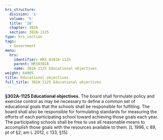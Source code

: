 ```yaml
---
hrs_structure:
  division: '1'
  volume: '5'
  title: '18'
  chapter: 302A
  section: 302A-1125
type: hrs_section
tags:
  - Government
menu:
  hrs:
    identifier: HRS_0302A-1125
    parent: HRS0302A
    name: 302A-1125 Educational objectives
weight: 64905
title: Educational objectives
full_title: 302A-1125 Educational objectives
---
```

**§302A-1125 Educational objectives.** The board shall formulate policy and exercise control as may be necessary to define a common set of educational goals that the schools shall be responsible for fulfilling. The board shall also be responsible for formulating standards for measuring the efforts of each participating school toward achieving those goals each year. The participating schools shall be free to use all reasonable means to accomplish those goals with the resources available to them. [L 1996, c 89, pt of §2; am L 2012, c 133, §15]